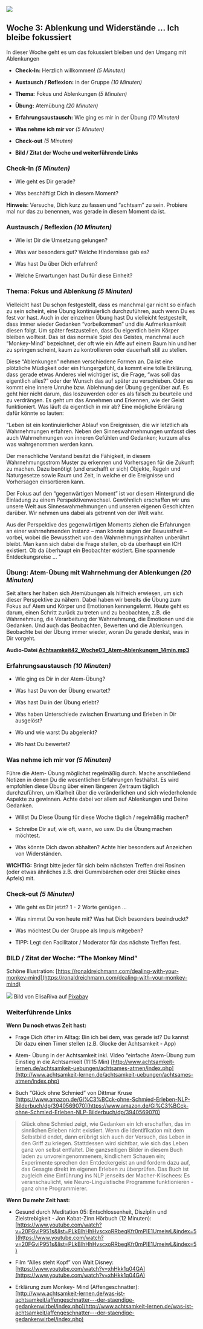 

![](./images/OrangeLine.png)

## Woche 3: Ablenkung und Widerstände … Ich bleibe fokussiert

In dieser Woche geht es um das fokussiert bleiben und den Umgang mit
Ablenkungen

-   **Check-In:** Herzlich willkommen! *(5 Minuten)*

-   **Austausch / Reflexion:** in der Gruppe *(10 Minuten)*

-   **Thema:** Fokus und Ablenkungen *(5 Minuten)*

-   **Übung:** Atemübung *(20 Minuten)*

-   **Erfahrungsaustausch:** Wie ging es mir in der Übung *(10 Minuten)*

-   **Was nehme ich mir vor** *(5 Minuten)*

-   **Check-out** *(5 Minuten)*

-   **Bild / Zitat der Woche und weiterführende Links**

### Check-In *(5 Minuten)*

-   Wie geht es Dir gerade?

-   Was beschäftigt Dich in diesem Moment?

**Hinweis**: Versuche, Dich kurz zu fassen und “achtsam” zu sein.
Probiere mal nur das zu benennen, was gerade in diesem Moment da ist.

### Austausch / Reflexion *(10 Minuten)*

-   Wie ist Dir die Umsetzung gelungen?

-   Was war besonders gut? Welche Hindernisse gab es?

-   Was hast Du über Dich erfahren?

-   Welche Erwartungen hast Du für diese Einheit?

### Thema: Fokus und Ablenkung *(5 Minuten)*

Vielleicht hast Du schon festgestellt, dass es manchmal gar nicht so
einfach zu sein scheint, eine Übung kontinuierlich durchzuführen, auch
wenn Du es fest vor hast. Auch in der einzelnen Übung hast Du vielleicht
festgestellt, dass immer wieder Gedanken “vorbeikommen” und die
Aufmerksamkeit diesen folgt. Um später festzustellen, dass Du eigentlich
beim Körper bleiben wolltest. Das ist das normale Spiel des Geistes,
manchmal auch “Monkey-Mind” bezeichnet, der oft wie ein Affe auf einem
Baum hin und her zu springen scheint, kaum zu kontrollieren oder
dauerhaft still zu stellen.

Diese “Ablenkungen” nehmen verschiedene Formen an. Da ist eine
plötzliche Müdigkeit oder ein Hungergefühl, da kommt eine tolle
Erklärung, dass gerade etwas Anderes viel wichtiger ist, die Frage, “was
soll das eigentlich alles?” oder der Wunsch das auf später zu
verschieben. Oder es kommt eine innere Unruhe bzw. Ablehnung der Übung
gegenüber auf. Es geht hier nicht darum, das loszuwerden oder es als
falsch zu beurteile und zu verdrängen. Es geht um das Annehmen und
Erkennen, wie der Geist funktioniert. Was läuft da eigentlich in mir ab?
Eine mögliche Erklärung dafür könnte so lauten:

“Leben ist ein kontinuierlicher Ablauf von Ereignissen, die wir
letztlich als Wahrnehmungen erfahren. Neben den Sinneswahrnehmungen
umfasst dies auch Wahrnehmungen von inneren Gefühlen und Gedanken;
kurzum alles was wahrgenommen werden kann.

Der menschliche Verstand besitzt die Fähigkeit, in diesem
Wahrnehmungsstrom Muster zu erkennen und Vorhersagen für die Zukunft zu
machen. Dazu benötigt (und erschafft er sich) Objekte, Regeln und
Naturgesetze sowie Raum und Zeit, in welche er die Ereignisse und
Vorhersagen einsortieren kann.

Der Fokus auf den “gegenwärtigen Moment” ist vor diesem Hintergrund die
Einladung zu einem Perspektivenwechsel. Gewöhnlich erschaffen wir uns
unsere Welt aus Sinneswahrnehmungen und unseren eigenen Geschichten
darüber. Wir nehmen uns dabei als getrennt von der Welt wahr.

Aus der Perspektive des gegenwärtigen Moments ziehen die Erfahrungen an
einer wahrnehmenden Instanz – man könnte sagen der Bewusstheit – vorbei,
wobei die Bewusstheit von den Wahrnehmungsinhalten unberührt bleibt. Man
kann sich dabei die Frage stellen, ob da überhaupt ein ICH existiert. Ob
da überhaupt ein Beobachter existiert. Eine spannende Entdeckungsreise …
“

### Übung: Atem-Übung mit Wahrnehmung der Ablenkungen *(20 Minuten)*

Seit alters her haben sich Atemübungen als hilfreich erwiesen, um sich
dieser Perspektive zu nähern. Dabei haben wir bereits die Übung zum
Fokus auf Atem und Körper und Emotionen kennengelernt. Heute geht es
darum, einen Schritt zurück zu treten und zu beobachten, z.B. die
Wahrnehmung, die Verarbeitung der Wahrnehmung, die Emotionen und die
Gedanken. Und auch das Beobachten, Bewerten und die Ablenkungen.
Beobachte bei der Übung immer wieder, woran Du gerade denkst, was in Dir
vorgeht.

**Audio-Datei [Achtsamkeit42_Woche03_Atem-Ablenkungen_14min.mp3](https://docs.google.com/uc?export=open&id=1WyKZ9HB2MZtKM8C-hyPXlyK75TpelcWg)**

### Erfahrungsaustausch *(10 Minuten)*

-   Wie ging es Dir in der Atem-Übung?

-   Was hast Du von der Übung erwartet?

-   Was hast Du in der Übung erlebt?

-   Was haben Unterschiede zwischen Erwartung und Erleben in Dir
    ausgelöst?

-   Wo und wie warst Du abgelenkt?

-   Wo hast Du bewertet?

### Was nehme ich mir vor *(5 Minuten)*

Führe die Atem- Übung möglichst regelmäßig durch. Mache anschließend
Notizen in denen Du die wesentlichen Erfahrungen festhältst. Es wird
empfohlen diese Übung über einen längeren Zeitraum täglich
durchzuführen, um Klarheit über die veränderlichen und sich
wiederholende Aspekte zu gewinnen. Achte dabei vor allem auf Ablenkungen
und Deine Gedanken.

-   Willst Du Diese Übung für diese Woche täglich / regelmäßig machen?

-   Schreibe Dir auf, wie oft, wann, wo usw. Du die Übung machen
    möchtest.

-   Was könnte Dich davon abhalten? Achte hier besonders auf Anzeichen
    von Widerständen.

**WICHTIG:** Bringt bitte jeder für sich beim nächsten Treffen
drei Rosinen (oder etwas ähnliches z.B. drei Gummibärchen oder drei
Stücke eines Apfels) mit.

### Check-out *(5 Minuten)*

-   Wie geht es Dir jetzt? 1 - 2 Worte genügen …

-   Was nimmst Du von heute mit? Was hat Dich besonders beeindruckt?

-   Was möchtest Du der Gruppe als Impuls mitgeben?

-   TIPP: Legt den Facilitator / Moderator für das nächste
    Treffen fest.

### BILD / Zitat der Woche: “The Monkey Mind”

Schöne Illustration:
[https://ronaldreichmann.com/dealing-with-your-monkey-mind](https://ronaldreichmann.com/dealing-with-your-monkey-mind)

![](./images/image9.png)
Bild von ElisaRiva auf
[Pixabay](https://pixabay.com/de/?utm_source=link-attribution&utm_medium=referral&utm_campaign=image&utm_content=2847508)

### Weiterführende Links

**Wenn Du noch etwas Zeit hast:**

-   Frage Dich öfter im Alltag: Bin ich bei dem, was gerade ist? Du
    kannst Dir dazu einen Timer stellen (z.B. Glocke der Achtsamkeit -
    App)

-   Atem- Übung in der Achtsamkeit inkl. Video “einfache Atem-Übung zum
    Einstieg in die Achtsamkeit (11:15 Min)
    [http://www.achtsamkeit-lernen.de/achtsamkeit-uebungen/achtsames-atmen/index.php](http://www.achtsamkeit-lernen.de/achtsamkeit-uebungen/achtsames-atmen/index.php)

-   Buch “Glück ohne Schmied” von Dittmar Kruse  
    [https://www.amazon.de/Gl%C3%BCck-ohne-Schmied-Erleben-NLP-Bilderbuch/dp/3940569070](https://www.amazon.de/Gl%C3%BCck-ohne-Schmied-Erleben-NLP-Bilderbuch/dp/3940569070)

> Glück ohne Schmied zeigt, wie Gedanken ein Ich erschaffen, das im
> sinnlichen Erleben nicht existiert. Wenn die Identifikation mit dem
> Selbstbild endet, dann erübrigt sich auch der Versuch, das Leben in
> den Griff zu kriegen. Stattdessen wird sichtbar, wie sich das Leben
> ganz von selbst entfaltet. Die ganzseitigen Bilder in diesem Buch
> laden zu unvoreingenommenem, kindlichem Schauen ein; Experimente
> sprechen den Entdeckergeist an und fordern dazu auf, das Gesagte
> direkt im eigenen Erleben zu überprüfen. Das Buch ist zugleich eine
> Einführung ins NLP jenseits der Macher-Klischees: Es veranschaulicht,
> wie Neuro-Linguistische Programme funktionieren - ganz ohne
> Programmierer.

**Wenn Du mehr Zeit hast:**

-   Gesund durch Meditation 05: Entschlossenheit, Disziplin und
    Zielstrebigkeit - Jon Kabat-Zinn Hörbuch (12 Minuten):
    [https://www.youtube.com/watch?v=20FGviP951s&list=PLkBlhHhHvscxoRRbeqKfr0mPIE1UmeiwL&index=5](https://www.youtube.com/watch?v=20FGviP951s&list=PLkBlhHhHvscxoRRbeqKfr0mPIE1UmeiwL&index=5)

-   Film “Alles steht Kopf” von Walt Disney:
    [https://www.youtube.com/watch?v=xhHkk1q04GA](https://www.youtube.com/watch?v=xhHkk1q04GA)

-   Erklärung zum Monkey- Mind (Affengeschnatter):
    [http://www.achtsamkeit-lernen.de/was-ist-achtsamkeit/affengeschnatter---der-staendige-gedankenwirbel/index.php](http://www.achtsamkeit-lernen.de/was-ist-achtsamkeit/affengeschnatter---der-staendige-gedankenwirbel/index.php)
